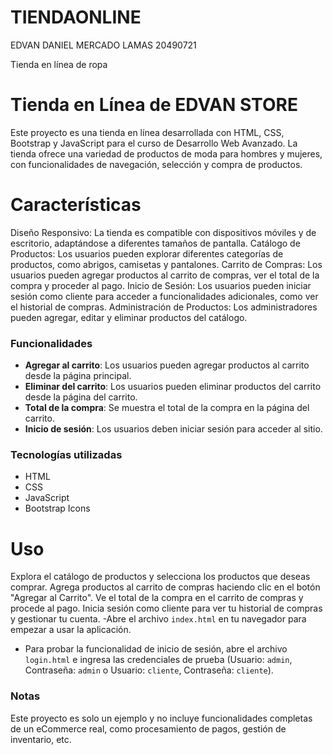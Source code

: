 # TIENDAONLINE
EDVAN DANIEL MERCADO LAMAS 20490721



Tienda en línea de ropa

# Tienda en Línea de EDVAN STORE
Este proyecto es una tienda en línea desarrollada con HTML, CSS, Bootstrap y JavaScript para el curso de Desarrollo Web Avanzado. La tienda ofrece una variedad de productos de moda para hombres y mujeres, con funcionalidades de navegación, selección y compra de productos.

# Características
Diseño Responsivo: La tienda es compatible con dispositivos móviles y de escritorio, adaptándose a diferentes tamaños de pantalla.
Catálogo de Productos: Los usuarios pueden explorar diferentes categorías de productos, como abrigos, camisetas y pantalones.
Carrito de Compras: Los usuarios pueden agregar productos al carrito de compras, ver el total de la compra y proceder al pago.
Inicio de Sesión: Los usuarios pueden iniciar sesión como cliente para acceder a funcionalidades adicionales, como ver el historial de compras.
Administración de Productos: Los administradores pueden agregar, editar y eliminar productos del catálogo.


### Funcionalidades

- **Agregar al carrito**: Los usuarios pueden agregar productos al carrito desde la página principal.
- **Eliminar del carrito**: Los usuarios pueden eliminar productos del carrito desde la página del carrito.
- **Total de la compra**: Se muestra el total de la compra en la página del carrito.
- **Inicio de sesión**: Los usuarios deben iniciar sesión para acceder al sitio.

### Tecnologías utilizadas

- HTML
- CSS
- JavaScript
- Bootstrap Icons

# Uso
Explora el catálogo de productos y selecciona los productos que deseas comprar.
Agrega productos al carrito de compras haciendo clic en el botón "Agregar al Carrito".
Ve el total de la compra en el carrito de compras y procede al pago.
Inicia sesión como cliente para ver tu historial de compras y gestionar tu cuenta.
-Abre el archivo `index.html` en tu navegador para empezar a usar la aplicación.
- Para probar la funcionalidad de inicio de sesión, abre el archivo `login.html` e ingresa las credenciales de prueba (Usuario: `admin`, Contraseña: `admin` o Usuario: `cliente`, Contraseña: `cliente`).

### Notas

Este proyecto es solo un ejemplo y no incluye funcionalidades completas de un eCommerce real, como procesamiento de pagos, gestión de inventario, etc.

